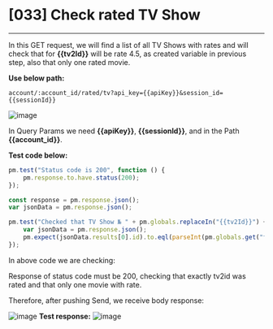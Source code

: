 # [033] Check rated TV Show
___

In this GET request, we will find a list of all TV Shows with rates and will check that for __{{tv2Id}}__ will be rate 4.5, as created variable in previous step, also that only one rated movie.

__Use below path:__
```
account/:account_id/rated/tv?api_key={{apiKey}}&session_id={{sessionId}}
```
![image](https://user-images.githubusercontent.com/122685448/231297595-8dc38681-d468-4217-8e06-a3441c0e141d.png)

In Query Params we need __{{apiKey}}__, __{{sessionId}}__, and in the Path __{{account_id}}__.

__Test code below:__
```js {.line-numbers}
pm.test("Status code is 200", function () {
    pm.response.to.have.status(200);
});

const response = pm.response.json();
var jsonData = pm.response.json();

pm.test("Checked that TV Show № " + pm.globals.replaceIn("{{tv2Id}}") + " has been rated", function () {
    var jsonData = pm.response.json();
    pm.expect(jsonData.results[0].id).to.eql(parseInt(pm.globals.get("tv2Id")));
});
```

In above code we are checking:

Response of status code must be 200, checking that exactly tv2id was rated and that only one movie with rate.

Therefore, after pushing Send, we receive body response:
 
![image](https://user-images.githubusercontent.com/122685448/231297650-4c4fd7ce-a367-4c45-ab1d-92ded79e5606.png)
__Test response:__
![image](https://user-images.githubusercontent.com/122685448/231297670-402f7dd2-0263-4683-8d1a-468d9ae2d406.png)


